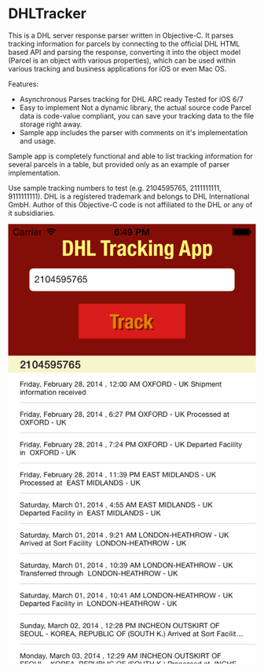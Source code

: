 DHLTracker
==========

This is a DHL server response parser written in Objective-C. It parses tracking information for parcels by connecting to the official DHL HTML based API and parsing the response, converting it into the object model (Parcel is an object with various properties), which can be used within various tracking and business applications for iOS or even Mac OS.

Features: 
- Asynchronous Parses tracking for DHL ARC ready Tested for iOS 6/7
- Easy to implement Not a dynamic library, the actual source code Parcel data is code-value compliant, you can save your tracking data to the file storage right away.  
- Sample app includes the parser with comments on it's implementation and usage. 

Sample app is completely functional and able to list tracking information for several parcels in a table, but provided only as an example of parser implementation.  

Use sample tracking numbers to test (e.g. 2104595765, 2111111111, 9111111111).  DHL is a registered trademark and belongs to DHL International GmbH. Author of this Objective-C code is not affiliated to the DHL or any of it subsidiaries.

![Alt text](DHLTrackingScreen.png "Preview Screenshot")
